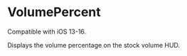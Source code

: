 # VolumePercent

Compatible with iOS 13-16.

Displays the volume percentage on the stock volume HUD.
